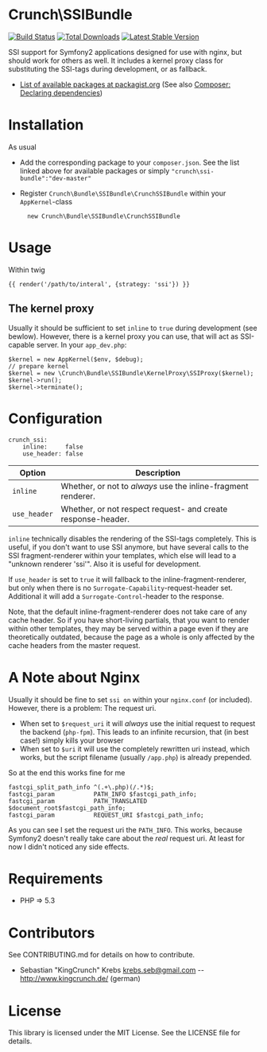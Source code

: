 Crunch\SSIBundle
================

[![Build Status](https://travis-ci.org/KingCrunch/SSIBundle.png?branch=master)](https://travis-ci.org/KingCrunch/SSIBundle)
[![Total Downloads](https://poser.pugx.org/crunch/ssi-bundle/d/total.png)](https://packagist.org/packages/crunch/ssi-bundle)
[![Latest Stable Version](https://poser.pugx.org/crunch/ssi-bundle/version.png)](https://packagist.org/packages/crunch/ssi-bundle)

SSI support for Symfony2 applications designed for use with nginx, but should work for others
as well. It includes a kernel proxy class for substituting the SSI-tags during development, or as fallback.

* [List of available packages at packagist.org](http://packagist.org/packages/crunch/ssi-bundle)
  (See also [Composer: Declaring dependencies](http://getcomposer.org/doc/00-intro.md#declaring-dependencies))

Installation
============
As usual

* Add the corresponding package to your `composer.json`. See the list linked above for available packages
    or simply `"crunch\ssi-bundle":"dev-master"`
* Register `Crunch\Bundle\SSIBundle\CrunchSSIBundle` within your `AppKernel`-class

        new Crunch\Bundle\SSIBundle\CrunchSSIBundle

Usage
=====
Within twig

    {{ render('/path/to/interal', {strategy: 'ssi'}) }}

The kernel proxy
----------------
Usually it should be sufficient to set `inline` to `true` during development (see bewlow).
However, there is a kernel proxy you can use, that will act as SSI-capable server. In
your `app_dev.php`:

    $kernel = new AppKernel($env, $debug);
    // prepare kernel
    $kernel = new \Crunch\Bundle\SSIBundle\KernelProxy\SSIProxy($kernel);
    $kernel->run();
    $kernel->terminate();

Configuration
=============

    crunch_ssi:
        inline:     false
        use_header: false

| Option       | Description
|--------------| -------------------------------------
| `inline`     | Whether, or not to _always_ use the inline-fragment renderer.
| `use_header` | Whether, or not respect request- and create response-header.

`inline` technically disables the rendering of the SSI-tags completely. This is useful,
if you don't want to use SSI anymore, but have several calls to the SSI fragment-renderer
within your templates, which else will lead to a "unknown renderer 'ssi'". Also it is
useful for development.

If `use_header` is set to `true` it will fallback to the inline-fragment-renderer, but only
when there is no `Surrogate-Capability`-request-header set. Additional it will add a
`Surrogate-Control`-header to the response.

Note, that the default inline-fragment-renderer does not take care of any cache header. So if
you have short-living partials, that you want to render within other templates, they may be
served within a page even if they are theoretically outdated, because the page as a whole
is only affected by the cache headers from the master request.

A Note about Nginx
==================
Usually it should be fine to set `ssi on` within your `nginx.conf` (or included). However,
there is a problem: The request uri.

* When set to `$request_uri` it will _always_ use the initial request to request the backend
  (`php-fpm`). This leads to an infinite recursion, that (in best case!) simply kills
  your browser
* When set to `$uri` it will use the completely rewritten uri instead, which works, but
  the script filename (usually `/app.php`) is already prepended.

So at the end this works fine for me

    fastcgi_split_path_info ^(.+\.php)(/.*)$;
    fastcgi_param           PATH_INFO $fastcgi_path_info;
    fastcgi_param           PATH_TRANSLATED $document_root$fastcgi_path_info;
    fastcgi_param           REQUEST_URI $fastcgi_path_info;

As you can see I set the request uri the `PATH_INFO`. This works, because Symfony2 doesn't
really take care about the _real_ request uri. At least for now I didn't noticed any
side effects.


Requirements
============
* PHP => 5.3

Contributors
============
See CONTRIBUTING.md for details on how to contribute.

* Sebastian "KingCrunch" Krebs <krebs.seb@gmail.com> -- http://www.kingcrunch.de/ (german)

License
=======
This library is licensed under the MIT License. See the LICENSE file for details.
